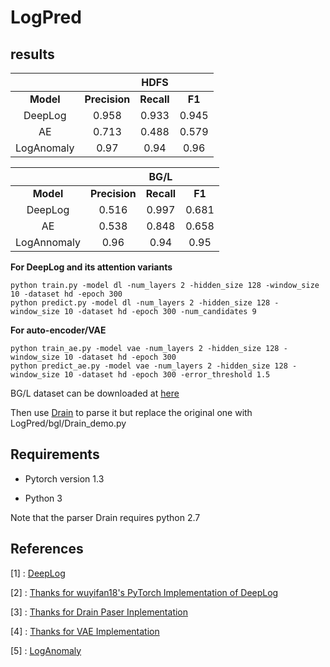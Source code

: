 # LogPred


##  results

|       |            | HDFS |     |
| :----:|:----:|:----:|:----:|
| **Model** | **Precision** | **Recall** | **F1** |
| DeepLog | 0.958 | 0.933 | 0.945 |
| AE | 0.713 | 0.488 | 0.579 |
| LogAnomaly | 0.97 | 0.94 | 0.96 |

|       |            | BG/L |     |
| :----:|:----:|:----:|:----:|
| **Model** | **Precision** | **Recall** | **F1** |
| DeepLog | 0.516 | 0.997 | 0.681 |
| AE | 0.538 |0.848 |0.658 |
| LogAnnomaly  | 0.96 | 0.94 | 0.95 |

**For DeepLog and its attention variants**
```
python train.py -model dl -num_layers 2 -hidden_size 128 -window_size 10 -dataset hd -epoch 300
python predict.py -model dl -num_layers 2 -hidden_size 128 -window_size 10 -dataset hd -epoch 300 -num_candidates 9
```
**For auto-encoder/VAE**
```
python train_ae.py -model vae -num_layers 2 -hidden_size 128 -window_size 10 -dataset hd -epoch 300
python predict_ae.py -model vae -num_layers 2 -hidden_size 128 -window_size 10 -dataset hd -epoch 300 -error_threshold 1.5
```


BG/L dataset can be downloaded at [here](https://zenodo.org/record/3227177)

Then use [Drain](https://github.com/logpai/logparser/blob/master/demo/Drain_demo.py) to parse it but replace the original one with LogPred/bgl/Drain_demo.py

## Requirements

* Pytorch version 1.3

* Python 3

Note that the parser Drain requires python 2.7


## References
[1] : [DeepLog](https://www.cs.utah.edu/~lifeifei/papers/deeplog.pdf)

[2] : [Thanks for wuyifan18's PyTorch Implementation of DeepLog](https://github.com/wuyifan18/DeepLog)

[3] : [Thanks for Drain Paser Inplementation](https://github.com/logpai/logparser)

[4] : [Thanks for VAE Implementation](https://github.com/tejaslodaya/timeseries-clustering-vae)

[5] : [LogAnomaly](https://www.ijcai.org/Proceedings/2019/0658.pdf)
